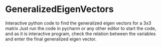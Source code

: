 # GeneralizedEigenVectors
Interactive python code to find the generalized eigen vectors for a 3x3 matrix
Just run the code in pycharm or any other editor to start the code, and as it is interactive program, check the relation between the variables and enter the final generalized eigen vector.
